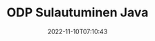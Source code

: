 ---
############################# Static ############################
layout: "auto-gen-merge"
date: 2022-11-10T07:10:43
draft: false
otherformats: ods odt one otp ott pdf pps ppsx ppt pptx rtf tex vdx vsdm vsdx vssm

############################# Head ############################
head_title: "Yhdistä ODP tiedostot Java & J2SE Documents Merger API:n kautta"
head_description: "Yhdistä useita ODP-tiedostoja Javassa käyttämällä asiakirjojen yhdistämissovellusliittymää, jossa kaikki tiedot, tyylit ja muotoilut ovat lähdeasiakirjoina."

############################# Header ############################
title: "ODP Sulautuminen Java"
description: "Yhdistä ODP muutamalla rivillä Java-koodia."
bg_image: "https://cms.admin.containerize.com/templates/aspose/App_Themes/V3/images/bg/header1.png"
bg_overlay: false
button:
    enable: true
    icon: "fas fa-arrow-down"
    label: "Lataa ilmainen kokeiluversio"
    link: "https://downloads.groupdocs.com/merger/java"

############################# SubMenu ############################
submenu:
    enable: true

    left:
        img_alt: "GroupDocs.Merger for Java"
        image: "https://cms.admin.containerize.com/templates/groupdocs/images/product-logos/90x90-noborder/groupdocs-merger-java.png"
        product: "GroupDocs.Merger"
        platform: "Java"

    middle:
        button:

            # button loop
            - link: "https://apireference.groupdocs.com/merger/java"
              text: "API-viite"

            # button loop
            - link: "https://github.com/groupdocs-merger"
              text: "Esimerkkejä koodista"

            # button loop
            - link: "https://products.groupdocs.app/merger/family"
              text: "Live-demoja"

            # button loop
            - link: "https://purchase.groupdocs.com/pricing/merger/java"
              text: "Hinnoittelu"

    right:
        link_download: "https://downloads.groupdocs.com/merger"
        link_learn: "https://docs.groupdocs.com/merger/java"
        link_buy: "https://purchase.groupdocs.com"

############################# About ############################
about:
    enable: true
    title: "Tietoja GroupDocs.Merger for Java API:sta"
    content: |
        [GroupDocs.Merger for Java](/fi/merger/java/) tarjoaa kätevän ratkaisun useiden PDF-tiedostojen, Microsoft Officen (Word, Excel, PowerPoint, OneNote), OpenDocumentin, HTML:n, kuvien ja monet muut asiakirjat yhdeksi tiedostoksi Java sovelluksissa. GroupDocs.Merger säästää paljon vaivaa, sillä voit yhdistää ODP asiakirjoja - sinun ei tarvitse asentaa kolmannen osapuolen ohjelmistoja, työpöytäsovelluksia tai laajennuksia. Nyt on tarpeetonta tuhlata aikaasi ja yhdistää tiedostoja manuaalisesti! GroupDocsin tehtävänä on tarjota parasta laatua ja yksinkertaistaa asiakirjankäsittelyn työnkulkuja.
        
        GroupDocs.Merger API on oikea valinta yritysratkaisuille, jotka tarvitsevat tiedostojen yhdistämisominaisuuksia. Näitä sovellusliittymiä tuetaan hyvin kaikissa tärkeimmissä käyttöjärjestelmissä ja alustoissa, mukaan lukien J2SE 7.0 (1.7), J2SE 8.0 (1.8), Java 10.

############################# Steps ############################
steps:
    enable: true
    title_left: "Yhdistä useita ODP tiedostoja tuotteessa Java"
    content_left: |
        [GroupDocs.Merger for Java](/fi/merger/java/) tekee Java-kehittäjien helpoksi yhdistää useita ODP-tiedostoja muutaman helpon vaiheen avulla.
        
        * Luo **Yhdistäminen** esiintymä ja anna lähdedokumentin polku rakentajaparametriksi.
        * Soita **Yhdistys**-luokan **Liity** ja välitä toinen lähdeasiakirjan polku.
        * Soita **Tallenna** **Yhdistäminen**-luokasta tallentaaksesi yhdistetyn asiakirjan.

    title_right: "Laitteistovaatimukset"
    content_right: |
        GroupDocs.Merger for Java API-liittymiä tuetaan kaikilla tärkeimmillä alustoilla ja käyttöjärjestelmillä. Ennen kuin suoritat alla olevan koodin, varmista, että sinulla on seuraavat edellytykset asennettuna järjestelmääsi.

        * Käyttöjärjestelmät: Microsoft Windows, Linux, MacOS
        * Kehitysympäristöt: NetBeans, IntelliJ IDEA, Eclipse
        * Kehykset: J2SE 7.0 (1.7), J2SE 8.0 (1.8), Java 10
        * Lataa tuotteen GroupDocs.Merger for Java uusin versio osoitteesta [Maven](https://repository.groupdocs.com/webapp/#/artifacts/browse/tree/General/repo/com/groupdocs/groupdocs-merger)
         
    code: |
     {{% merger/additional-styles %}}
     {{< merger/code-merger title="Kuinka yhdistää ODP tiedostoja käyttämällä Java esimerkkikoodia">}}

        ```java    
        // Yhdistä ODP tiedostot GroupDocs.Merger for Java API:lla
        // Toteuta yhdistäminen syötteellä ODP
        Merger merger = new Merger("input_1.odp");

        // Kutsu Merger-luokan ilmentymän liitosmenetelmä ja välitä toinen lähdeasiakirjan polku
        merger.join("input_2.odp");
    
        // Soita Merger-luokan esiintymän tallennusmenetelmää tallentaaksesi yhdistetyn asiakirjan
        merger.save("merged-file.odp"); 
        ```
     {{< /merger/code-merger >}}

############################# Demos ############################
demos:
    enable: true
    title: "Live-demot - Online-sovellus asiakirjojen yhdistämiseen"
    content: |
       Yhdistä useampi kuin yksi ODP-tiedosto juuri nyt käymällä [GroupDocs.Merger Live Demos](https://products.groupdocs.app/merger/odp) -sivustolla.
       Live-demolla on seuraavat edut.
        
############################# About Formats ############################
about_formats:
    enable: true

############################# More Formats ############################
more_formats:
    enable: true
    title: "Muiden asiakirjamuotojen yhdistäminen"
    content: |
        Java dokumentoi tiedostomuotojen ja kuvien yhdistämissovellusliittymää. Yhdistä joitain suosittuja asiakirjamuotoja alla kuvatulla tavalla.

############################# Back to top ###############################
back_to_top:
    enable: true
---